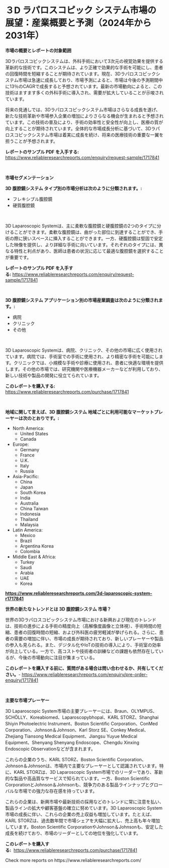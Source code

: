 <p><h1>３D ラパロスコピック システム市場の展望：産業概要と予測（2024年から2031年）</h1></p><p><strong>市場の概要とレポートの対象範囲</strong></p>
<p><p>3Dラパロスコピックシステムは、外科手術において3次元の視覚効果を提供する革新的な技術です。このシステムは、より正確で効果的な手術を可能にし、患者の回復時間を短縮することが期待されています。現在、3Dラパロスコピックシステム市場は急速に成長しており、市場予測によると、市場は今後の予測期間中に13％のCAGRで成長すると予想されています。最新の市場動向によると、この技術はますます多くの外科手術に導入され、需要が拡大していることが示唆されています。</p><p>将来の見通しでは、3Dラパロスコピックシステム市場はさらなる成長を遂げ、新たな技術革新や市場参入企業の増加によりさらなる機会が生まれると予想されています。この技術の普及により、手術の効率性と安全性が向上し、医療の質が向上することが期待されています。全体的な市場成長分析に基づいて、3Dラパロスコピックシステム市場は着実に成長を続け、将来の医療技術の重要な一翼を担うことが予想されます。</p></p>
<p><strong>レポートのサンプル PDF を入手する:</strong> <a href="https://www.reliableresearchreports.com/enquiry/request-sample/1717841">https://www.reliableresearchreports.com/enquiry/request-sample/1717841</a></p>
<p>&nbsp;</p>
<p><strong>市場セグメンテーション</strong></p>
<p><strong>3D 腹腔鏡システム タイプ別の市場分析は次のように分類されます。:</strong></p>
<p><ul><li>フレキシブル腹腔鏡</li><li>硬質腹腔鏡</li></ul></p>
<p>&nbsp;</p>
<p><p>3D Laparoscopic Systemは、主に柔軟な腹腔鏡と硬腹腔鏡の2つのタイプに分けることができます。柔軟な腹腔鏡は、曲がった部位に到達することができ、手術の際に狭いスペースに挿入することができます。一方、硬腹腔鏡は堅固で安定した映像を提供し、より詳細な手術に向いています。それぞれのタイプには、異なる特性と利点があり、医師は患者の状況に応じて最適な腹腔鏡を選択することが重要です。</p></p>
<p><strong>レポートのサンプル PDF を入手する:</strong>&nbsp;<a href="https://www.reliableresearchreports.com/enquiry/request-sample/1717841">https://www.reliableresearchreports.com/enquiry/request-sample/1717841</a></p>
<p>&nbsp;</p>
<p><strong> 3D 腹腔鏡システム アプリケーション別の市場産業調査は次のように分類されます。:</strong></p>
<p><ul><li>病院</li><li>クリニック</li><li>その他</li></ul></p>
<p>&nbsp;</p>
<p><p>3D Laparoscopic Systemは、病院、クリニック、その他の市場に広く使用されています。病院では、手術室での手術に使用され、より精密な手術を可能にします。クリニックでは、小規模な手術や診療に使用され、患者に快適な環境を提供します。その他の市場では、研究機関や医療機器メーカーなどが利用しており、新しい技術や製品の開発に役立てられています。</p></p>
<p><strong>このレポートを購入する:</strong>&nbsp; <a href="https://www.reliableresearchreports.com/purchase/1717841">https://www.reliableresearchreports.com/purchase/1717841</a></p>
<p>&nbsp;</p>
<p><strong>地域に関して言えば、3D 腹腔鏡システム 地域ごとに利用可能なマーケットプレーヤーは次のとおりです。:</strong></p>
<p><ul>
    <li>
        North America:
        <ul>
            <li>United States</li>
            <li>Canada</li>
        </ul>
    </li>
    <li>
        Europe:
        <ul>
            <li>Germany</li>
            <li>France</li>
            <li>U.K.</li>
            <li>Italy</li>
            <li>Russia</li>
        </ul>
    </li>
    <li>
        Asia-Pacific:
        <ul>
            <li>China</li>
            <li>Japan</li>
            <li>South Korea</li>
            <li>India</li>
            <li>Australia</li>
            <li>China Taiwan</li>
            <li>Indonesia</li>
            <li>Thailand</li>
            <li>Malaysia</li>
        </ul>
    </li>
    <li>
        Latin America:
        <ul>
            <li>Mexico</li>
            <li>Brazil</li>
            <li>Argentina Korea</li>
            <li>Colombia</li>
        </ul>
    </li>
    <li>
        Middle East & Africa:
        <ul>
            <li>Turkey</li>
            <li>Saudi</li>
            <li>Arabia</li>
            <li>UAE</li>
            <li>Korea</li>
        </ul>
    </li>
    </ul></p>
<p><strong><a href="https://www.reliableresearchreports.com/3d-laparoscopic-system-r1717841">https://www.reliableresearchreports.com/3d-laparoscopic-system-r1717841</a></strong>&nbsp;</p>
<p><strong>世界の新たなトレンドとは 3D 腹腔鏡システム 市場？</strong></p>
<p><p>世界の3Dラパロスコピックシステム市場における新興および現在のトレンドは、技術の進歩による手術の精度向上（高解像度画像と立体視）、手術時間の短縮、患者の回復時間の短縮、および外科医の疲労軽減が挙げられる。さらに、患者の需要の増加に伴い、市場の成長が期待されており、新しいプレーヤーや製品の参入も見られる。また、デジタル化やIoTの技術の導入により、手術室の効率が向上している。一方で、高コストや技術者の訓練などの課題も依然存在しているが、今後の市場動向に注目が集まっている。</p></p>
<p><strong>このレポートを購入する前に、質問がある場合は問い合わせるか、共有してください。</strong>- <a href="https://www.reliableresearchreports.com/enquiry/pre-order-enquiry/1717841">https://www.reliableresearchreports.com/enquiry/pre-order-enquiry/1717841</a></p>
<p>&nbsp;</p>
<p><strong>主要な市場プレーヤー</strong></p>
<p><p>3D Laparoscopic System市場の主要プレーヤーには、Braun、OLYMPUS、SCHÖLLY、Koreabiomed、Laparoscopybhopal、KARL STORZ、Shanghai Shiyin Photoelectric Instrument、Boston Scientific Corporation、ConMed Corporation、Johnson＆Johnson、Karl Storz SE、Conkey Medical、Zhejiang Tiansong Medical Equipment、Jiangsu Yuyue Medical Equipment、Shenyang Shenyang Endoscope、Chengdu Xinxing Endoscopic Observationなどが含まれます。</p><p>これらの企業のうち、KARL STORZ、Boston Scientific Corporation、Johnson＆Johnsonは、市場内で主要なプレーヤーとして認識されています。特に、KARL STORZは、3D Laparoscopic System市場でのリーダーであり、革新的な製品や高品質なサービスで知られています。一方、Boston Scientific CorporationとJohnson＆Johnsonも、競争力のある製品ラインナップとグローバルな市場での強力な存在感を持っています。</p><p>これらの企業は、新興市場や最新技術の採用などのトレンドに常に注意を払い、製品ラインの拡大や顧客基盤の確立に努めています。3D Laparoscopic System市場の成長に伴い、これらの企業の売上収益も増加しています。たとえば、KARL STORZは、過去数年間で市場シェアを大幅に拡大し、売上高も年々増加しています。Boston Scientific CorporationやJohnson＆Johnsonも、安定した成長を続けており、市場のリーダーとしての地位を強化しています。</p></p>
<p><strong>このレポートを購入する:</strong>&nbsp;&nbsp;<a href="https://www.reliableresearchreports.com/purchase/1717841">https://www.reliableresearchreports.com/purchase/1717841</a></p>
<p>Check more reports on https://www.reliableresearchreports.com/</p>